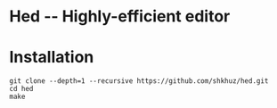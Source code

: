 # Hed -- Highly-efficient editor

# Installation

```console
git clone --depth=1 --recursive https://github.com/shkhuz/hed.git
cd hed
make
```
